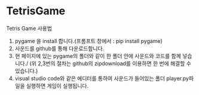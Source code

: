 # TetrisGame
Tetris Game 사용법
 1. pygame 을 install 합니다.(프롬프트 창에서 : pip install pygame)
 2. 사운드를 github를 통해 다운로드합니다.
 3. 현 페이지에 있는 pygame의 폴더와 같이 한 폴더 안에 사운드와 코드를 함께 넣습니다./
 (위 2,3번의 절차는 github의 zipdownload를 이용하면 한 번에 해결할 수 있습니다.)
 4. visual studio code와 같은 에디터를 통하여 사운드가 들어있는 폴더 player.py파일을 실행하면 게임이 실행됩니다.
